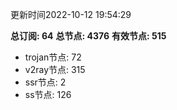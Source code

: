 更新时间2022-10-12 19:54:29

**总订阅: 64**
**总节点: 4376**
**有效节点: 515**
- trojan节点: 72
- v2ray节点: 315
- ssr节点: 2
- ss节点: 126
